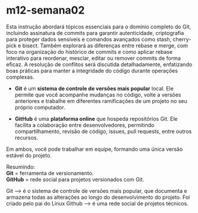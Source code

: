 # m12-semana02

Esta instrução abordará tópicos essenciais para o domínio completo do Git, incluindo assinatura de commits para garantir autenticidade, criptografia para proteger dados sensíveis e comandos avançados como stash, cherry-pick e bisect. Também explorará as diferenças entre rebase e merge, com foco na organização do histórico de commits e como aplicar rebase interativo para reordenar, mesclar, editar ou remover commits de forma eficaz. A resolução de conflitos será discutida detalhadamente, enfatizando boas práticas para manter a integridade do código durante operações complexas.

- **Git** é um **sistema de controle de versões mais popular** local. Ele permite que você acompanhe mudanças no código, volte a versões anteriores e trabalhe em diferentes ramificações de um projeto no seu próprio computador.

- **GitHub** é uma **plataforma online** que hospeda repositórios Git. Ele facilita a colaboração entre desenvolvedores, permitindo compartilhamento, revisão de código, issues, pull requests, entre outros recursos.

Em ambos, você pode trabalhar em equipe, formando uma única versão estável do projeto.

Resumindo:  
**Git** = ferramenta de versionamento.  
**GitHub** = rede social para projetos versionados com Git.

Git --> é o sistema de controle de versões mais popular, que documenta e armazena todas as alterações ao longo do desenvolvimento do projeto. Foi criado pelo pai do Linux
Github --> é uma rede social de projetos técnicos.




